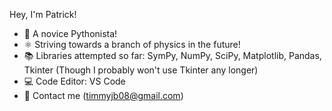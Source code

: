 Hey, I'm Patrick!

- 🌱 A novice Pythonista!
- ⚛️ Striving towards a branch of physics in the future!
- 📚 Libraries attempted so far: SymPy, NumPy, SciPy, Matplotlib, Pandas, Tkinter (Though I probably won't use Tkinter any longer)
- 💻 Code Editor: VS Code
- 📧 Contact me (timmyjb08@gmail.com)
